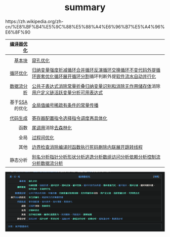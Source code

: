 <h1 align="center">summary</h1>
https://zh.wikipedia.org/zh-cn/%E8%BF%B4%E5%9C%88%E5%88%A4%E6%96%B7%E5%A4%96%E6%8F%90



|       [编译器优化](https://zh.wikipedia.org/wiki/优化编译器) |                                                              |
| -----------------------------------------------------------: | ------------------------------------------------------------ |
|                                                              |                                                              |
|               [基本块](https://zh.wikipedia.org/wiki/基本塊) | [窥孔优化](https://zh.wikipedia.org/w/index.php?title=窥孔优化&action=edit&redlink=1) |
|                                                              |                                                              |
| [循环优化](https://zh.wikipedia.org/w/index.php?title=循环优化&action=edit&redlink=1) | [归纳变量](https://zh.wikipedia.org/w/index.php?title=归纳变量&action=edit&redlink=1)[强度折减](https://zh.wikipedia.org/wiki/強度折減)[循环合并](https://zh.wikipedia.org/w/index.php?title=循环合并&action=edit&redlink=1)[循环反演](https://zh.wikipedia.org/w/index.php?title=循环反演&action=edit&redlink=1)[循环交换](https://zh.wikipedia.org/w/index.php?title=循环交换&action=edit&redlink=1)[循环不变代码外提](https://zh.wikipedia.org/wiki/循环不变代码外提)[循环嵌套优化](https://zh.wikipedia.org/w/index.php?title=循环嵌套优化&action=edit&redlink=1)[循环展开](https://zh.wikipedia.org/wiki/循环展开)[循环分割](https://zh.wikipedia.org/w/index.php?title=循环分割&action=edit&redlink=1)循环判断外提[软件流水](https://zh.wikipedia.org/w/index.php?title=软件流水&action=edit&redlink=1)[自动并行化](https://zh.wikipedia.org/w/index.php?title=自动并行化&action=edit&redlink=1) |
|                                                              |                                                              |
|       [数据流分析](https://zh.wikipedia.org/wiki/数据流分析) | [公共子表达式消除](https://zh.wikipedia.org/wiki/公共子表达式消除)[常量折叠](https://zh.wikipedia.org/wiki/常數折疊)[归纳变量识别和消除](https://zh.wikipedia.org/w/index.php?title=归纳变量识别和消除&action=edit&redlink=1)[无作用储存体](https://zh.wikipedia.org/w/index.php?title=无作用储存体&action=edit&redlink=1)消除[用户定义链](https://zh.wikipedia.org/w/index.php?title=用户定义链&action=edit&redlink=1)[活跃变量分析](https://zh.wikipedia.org/w/index.php?title=活跃变量分析&action=edit&redlink=1)[可用表达式](https://zh.wikipedia.org/w/index.php?title=可用表达式&action=edit&redlink=1) |
|                                                              |                                                              |
| 基于[SSA](https://zh.wikipedia.org/wiki/静态单赋值形式)的优化 | [全局值编号](https://zh.wikipedia.org/w/index.php?title=全局值编号&action=edit&redlink=1)[稀疏有条件的常量传播](https://zh.wikipedia.org/wiki/稀疏有條件的常數傳播) |
|                                                              |                                                              |
|           [代码生成](https://zh.wikipedia.org/wiki/代码生成) | [寄存器配置](https://zh.wikipedia.org/wiki/暫存器配置)[指令选择](https://zh.wikipedia.org/wiki/指令选择)[指令调度](https://zh.wikipedia.org/wiki/指令调度)[再具体化](https://zh.wikipedia.org/wiki/再具体化) |
|                                                              |                                                              |
|                                                         函数 | [尾调用](https://zh.wikipedia.org/wiki/尾调用)消除[去森林化](https://zh.wikipedia.org/w/index.php?title=去森林化_(计算机科学)&action=edit&redlink=1) |
|                                                              |                                                              |
|                                                         全局 | [过程间优化](https://zh.wikipedia.org/w/index.php?title=过程间优化&action=edit&redlink=1) |
|                                                              |                                                              |
|                                                         其他 | [边界检查消除](https://zh.wikipedia.org/w/index.php?title=边界检查消除&action=edit&redlink=1)[编译时函数执行](https://zh.wikipedia.org/w/index.php?title=编译时函数执行&action=edit&redlink=1)[死码删除](https://zh.wikipedia.org/wiki/死碼刪除)[内联展开](https://zh.wikipedia.org/wiki/内联展开)[跳转线程](https://zh.wikipedia.org/w/index.php?title=跳转线程&action=edit&redlink=1) |
|                                                              |                                                              |
|                                                     静态分析 | [别名分析](https://zh.wikipedia.org/wiki/别名分析)[指针分析](https://zh.wikipedia.org/w/index.php?title=指针分析&action=edit&redlink=1)[形状分析](https://zh.wikipedia.org/w/index.php?title=形状分析_(程序分析)&action=edit&redlink=1)[逃逸分析](https://zh.wikipedia.org/wiki/逃逸分析)[数组访问分析](https://zh.wikipedia.org/w/index.php?title=数组访问分析&action=edit&redlink=1)[依赖分析](https://zh.wikipedia.org/w/index.php?title=依赖分析&action=edit&redlink=1)[控制流分析](https://zh.wikipedia.org/wiki/控制流分析)[数据流分析](https://zh.wikipedia.org/wiki/数据流分析) |





![image-20230809140636536](summary.assets/image-20230809140636536.png)